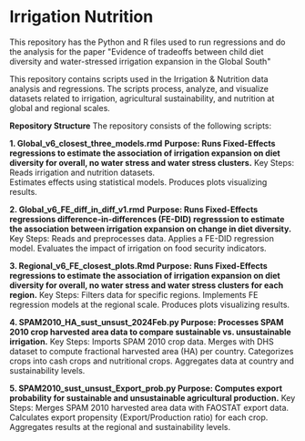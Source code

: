 # Irrigation Nutrition
This repository has the Python and R files used to run regressions and do the analysis for the paper "Evidence of tradeoffs between child diet diversity and water-stressed irrigation expansion in the Global South"

This repository contains scripts used in the Irrigation & Nutrition data analysis and regressions. The scripts process, analyze, and visualize datasets related to irrigation, agricultural sustainability, and nutrition at global and regional scales.

**Repository Structure**
The repository consists of the following scripts:

**1. Global_v6_closest_three_models.rmd**
**Purpose: Runs Fixed-Effects regressions to estimate the association of irrigation expansion on diet diversity for overall, no water stress and water stress clusters.**
Key Steps:
Reads irrigation and nutrition datasets.  
Estimates effects using statistical models.
Produces plots visualizing results.

**2. Global_v6_FE_diff_in_diff_v1.rmd**
**Purpose: Runs Fixed-Effects regressions difference-in-differences (FE-DID) regresssion to estimate the association between irrigation expansion on change in diet diversity.**
Key Steps:
Reads and preprocesses data.
Applies a FE-DID regression model.
Evaluates the impact of irrigation on food security indicators.

**3. Regional_v6_FE_closest_plots.Rmd
Purpose: Runs Fixed-Effects regressions to estimate the association of irrigation expansion on diet diversity for overall, no water stress and water stress clusters for each region.**
Key Steps:
Filters data for specific regions.
Implements FE regression models at the regional scale.
Produces plots visualizing results.

**4. SPAM2010_HA_sust_unsust_2024Feb.py
Purpose: Processes SPAM 2010 crop harvested area data to compare sustainable vs. unsustainable irrigation.**
Key Steps:
Imports SPAM 2010 crop data.
Merges with DHS dataset to compute fractional harvested area (HA) per country.
Categorizes crops into cash crops and nutritional crops.
Aggregates data at country and sustainability levels.

**5. SPAM2010_sust_unsust_Export_prob.py
Purpose: Computes export probability for sustainable and unsustainable agricultural production.**
Key Steps:
Merges SPAM 2010 harvested area data with FAOSTAT export data.
Calculates export propensity (Export/Production ratio) for each crop.
Aggregates results at the regional and sustainability levels.


